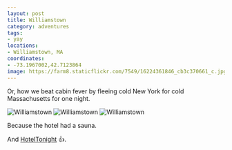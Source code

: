 ```yaml
---
layout: post
title: Williamstown
category: adventures
tags:
- yay
locations:
- Williamstown, MA
coordinates:
- -73.1967002,42.7123864
image: https://farm8.staticflickr.com/7549/16224361846_cb3c370661_c.jpg
---
```


Or, how we beat cabin fever by fleeing cold New York for cold Massachusetts for one night.

<div class="photos">
<img src="https://farm8.staticflickr.com/7552/16224361696_0295ce29c6_h.jpg" class="img-thirds" alt="Williamstown">
<img src="https://farm8.staticflickr.com/7549/16224361846_92a6a41e47_h.jpg" class="img-thirds" alt="Williamstown">
<img src="https://farm8.staticflickr.com/7545/16250268435_ae1b1647df_h.jpg" class="img-thirds" alt="Williamstown">
</div>

Because the hotel had a sauna.

And [HotelTonight](https://www.hoteltonight.com/) :+1:.
